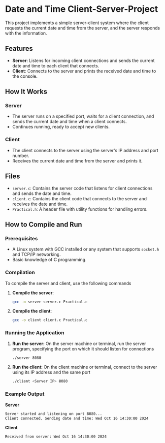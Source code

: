 # Date and Time Client-Server-Project
This project implements a simple server-client system where the client requests the current date and time from the server, and the server responds with the information.


## Features
- **Server**: Listens for incoming client connections and sends the current date and time to each client that connects.
- **Client**: Connects to the server and prints the received date and time to the console.


## How It Works
### Server
- The server runs on a specified port, waits for a client connection, and sends the current date and time when a client connects.
- Continues running, ready to accept new clients.

### Client
- The client connects to the server using the server's IP address and port number.
- Receives the current date and time from the server and prints it.


## Files
- `server.c`: Contains the server code that listens for client connections and sends the date and time.
- `client.c`: Contains the client code that connects to the server and receives the date and time.
- `Practical.h`: A header file with utility functions for handling errors.

## How to Compile and Run
### Prerequisites
- A Linux system with GCC installed or any system that supports `socket.h` and TCP/IP networking.
- Basic knowledge of C programming.

### Compilation
To compile the server and client, use the following commands
1. **Compile the server**:
   ```bash
   gcc -o server server.c Practical.c
2. **Compile the client**:
   ```bash
   gcc -o client client.c Practical.c

### Running the Application
1. **Run the server**:
   On the server machine or terminal, run the server program, specifying the port on which it should listen for connections
   ```bash
   ./server 8080
2. **Run the client**:
   On the client machine or terminal, connect to the server using its IP address and the same port
   ```bash
   ./client <Server IP> 8080

### Example Output
**Server**
```bash
Server started and listening on port 8080...
Client connected. Sending date and time: Wed Oct 16 14:30:00 2024
```
**Client**
```bash
Received from server: Wed Oct 16 14:30:00 2024
```
